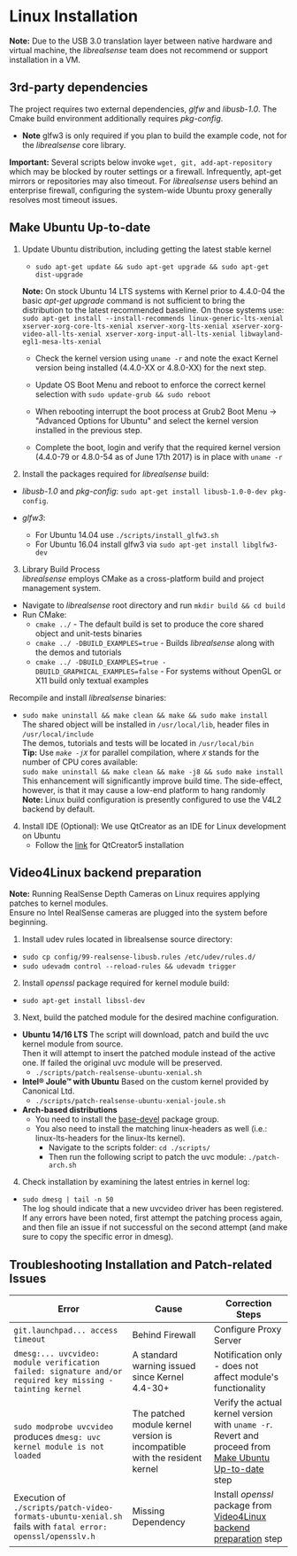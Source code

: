 # Linux Installation

**Note:** Due to the USB 3.0 translation layer between native hardware and virtual machine, the *librealsense* team does not recommend or support installation in a VM.

## 3rd-party dependencies

The project requires two external dependencies, *glfw* and *libusb-1.0*. The Cmake build environment additionally requires *pkg-config*.
* **Note**  glfw3 is only required if you plan to build the example code, not for the *librealsense* core library.

**Important:** Several scripts below invoke `wget, git, add-apt-repository` which may be blocked by router settings or a firewall. Infrequently, apt-get mirrors or repositories may also timeout. For *librealsense* users behind an enterprise firewall, configuring the system-wide Ubuntu proxy generally resolves most timeout issues.

## Make Ubuntu Up-to-date
1. Update Ubuntu distribution, including getting the latest stable kernel
    * `sudo apt-get update && sudo apt-get upgrade && sudo apt-get dist-upgrade`<br />

    **Note:** On stock Ubuntu 14 LTS systems with Kernel prior to 4.4.0-04 the basic *apt-get upgrade* command is not sufficient to bring the distribution to the latest recommended baseline. On those systems use: `sudo apt-get install --install-recommends linux-generic-lts-xenial xserver-xorg-core-lts-xenial xserver-xorg-lts-xenial xserver-xorg-video-all-lts-xenial xserver-xorg-input-all-lts-xenial libwayland-egl1-mesa-lts-xenial `<br />

    * Check the kernel version using `uname -r` and note the exact Kernel version being installed (4.4.0-XX or 4.8.0-XX) for the next step.<br />

    * Update OS Boot Menu and reboot to enforce the correct kernel selection with `sudo update-grub && sudo reboot`<br />

    * When rebooting interrupt the boot process at Grub2 Boot Menu -> "Advanced Options for Ubuntu" and select the kernel version installed in the previous step.
    * Complete the boot, login and verify that the required kernel version (4.4.0-79 or 4.8.0-54 as of June 17th 2017) is in place with `uname -r`

2. Install the packages required for *librealsense* build:
  * *libusb-1.0* and *pkg-config*: `sudo apt-get install libusb-1.0-0-dev pkg-config`.

  * *glfw3*:
    * For Ubuntu 14.04 use `./scripts/install_glfw3.sh`
    * For Ubuntu 16.04 install glfw3 via `sudo apt-get install libglfw3-dev`

3. Library Build Process<br />
  *librealsense* employs CMake as a cross-platform build and project management system.
  * Navigate to *librealsense* root directory and run `mkdir build && cd build`<br />
  * Run CMake:
    * `cmake ../` - The default build is set to produce the core shared object and unit-tests binaries<br />
    * `cmake ../ -DBUILD_EXAMPLES=true` - Builds *librealsense* along with the demos and tutorials<br />
    * `cmake ../ -DBUILD_EXAMPLES=true -DBUILD_GRAPHICAL_EXAMPLES=false` - For systems without OpenGL or X11 build only textual examples<br />

  Recompile and install *librealsense* binaries:<br />
  * `sudo make uninstall && make clean && make && sudo make install`<br />
  The shared object will be installed in `/usr/local/lib`, header files in `/usr/local/include`<br />
  The demos, tutorials and tests will be located in `/usr/local/bin`<br />
  **Tip:** Use *`make -jX`* for parallel compilation, where *`X`* stands for the number of CPU cores available:<br />  `sudo make uninstall && make clean && make -j8 && sudo make install`<br />
  This enhancement will significantly improve build time. The side-effect, however, is that it may cause a low-end platform to hang randomly<br />
  **Note:** Linux build configuration is presently configured to use the V4L2 backend by default.<br />

4. Install IDE (Optional):
    We use QtCreator as an IDE for Linux development on Ubuntu    
    * Follow the  [link](https://wiki.qt.io/Install_Qt_5_on_Ubuntu) for QtCreator5 installation

## Video4Linux backend preparation
**Note:** Running RealSense Depth Cameras on Linux requires applying patches to kernel modules.<br />
Ensure no Intel RealSense cameras are plugged into the system before beginning.<br />
1. Install udev rules located in librealsense source directory:<br />
  * `sudo cp config/99-realsense-libusb.rules /etc/udev/rules.d/`
  * `sudo udevadm control --reload-rules && udevadm trigger`

2. Install *openssl* package required for kernel module build:<br />
  * `sudo apt-get install libssl-dev`<br />

3. Next, build the patched module for the desired machine configuration.<br />
  * **Ubuntu 14/16 LTS**
    The script will download, patch and build the uvc kernel module from source.<br />
    Then it will attempt to insert the patched module instead of the active one. If failed
    the original uvc module will be preserved.
    * `./scripts/patch-realsense-ubuntu-xenial.sh`<br />
  * **Intel® Joule™ with Ubuntu**
    Based on the custom kernel provided by Canonical Ltd.
      * `./scripts/patch-realsense-ubuntu-xenial-joule.sh`<br />
  * **Arch-based distributions**
    * You need to install the [base-devel](https://www.archlinux.org/groups/x86_64/base-devel/) package group.
    * You also need to install the matching linux-headers as well (i.e.: linux-lts-headers for the linux-lts kernel).<br />
      * Navigate to the scripts folder: `cd ./scripts/`<br />
      * Then run the following script to patch the uvc module: `./patch-arch.sh`<br />

4. Check installation by examining the latest entries in kernel log:
  * `sudo dmesg | tail -n 50`<br />
  The log should indicate that a new uvcvideo driver has been registered. If any errors have been noted, first attempt the patching process again, and then file an issue if not successful on the second attempt (and make sure to copy the specific error in dmesg).

## Troubleshooting Installation and Patch-related Issues

Error    |      Cause   | Correction Steps |
-------- | ------------ | ---------------- |
`git.launchpad... access timeout` | Behind Firewall | Configure Proxy Server |
`dmesg:... uvcvideo: module verification failed: signature and/or required key missing - tainting kernel` | A standard warning issued since Kernel 4.4-30+ | Notification only - does not affect module's functionality |
`sudo modprobe uvcvideo` produces `dmesg: uvc kernel module is not loaded` | The patched module kernel version is incompatible with the resident kernel | Verify the actual kernel version with `uname -r`.<br />Revert and proceed from [Make Ubuntu Up-to-date](#make-ubuntu-up-to-date) step |
Execution of `./scripts/patch-video-formats-ubuntu-xenial.sh`  fails with `fatal error: openssl/opensslv.h` | Missing Dependency | Install *openssl* package from [Video4Linux backend preparation](#video4linux-backend-preparation) step |

